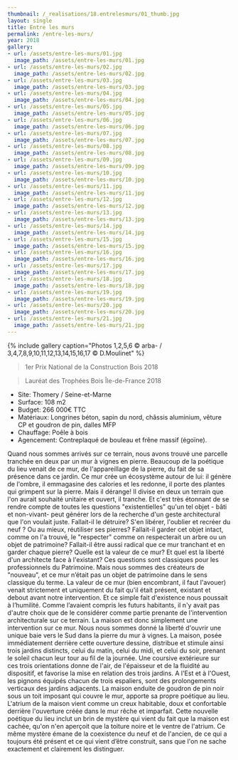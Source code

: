 ```yaml
---
thumbnail: /_realisations/18.entrelesmurs/01_thumb.jpg
layout: single
title: Entre les murs
permalink: /entre-les-murs/
year: 2018
gallery:
- url: /assets/entre-les-murs/01.jpg
  image_path: /assets/entre-les-murs/01.jpg
- url: /assets/entre-les-murs/02.jpg
  image_path: /assets/entre-les-murs/02.jpg
- url: /assets/entre-les-murs/03.jpg
  image_path: /assets/entre-les-murs/03.jpg
- url: /assets/entre-les-murs/04.jpg
  image_path: /assets/entre-les-murs/04.jpg
- url: /assets/entre-les-murs/05.jpg
  image_path: /assets/entre-les-murs/05.jpg
- url: /assets/entre-les-murs/06.jpg
  image_path: /assets/entre-les-murs/06.jpg
- url: /assets/entre-les-murs/07.jpg
  image_path: /assets/entre-les-murs/07.jpg
- url: /assets/entre-les-murs/08.jpg
  image_path: /assets/entre-les-murs/08.jpg
- url: /assets/entre-les-murs/09.jpg
  image_path: /assets/entre-les-murs/09.jpg
- url: /assets/entre-les-murs/10.jpg
  image_path: /assets/entre-les-murs/10.jpg
- url: /assets/entre-les-murs/11.jpg
  image_path: /assets/entre-les-murs/11.jpg
- url: /assets/entre-les-murs/12.jpg
  image_path: /assets/entre-les-murs/12.jpg
- url: /assets/entre-les-murs/13.jpg
  image_path: /assets/entre-les-murs/13.jpg
- url: /assets/entre-les-murs/14.jpg
  image_path: /assets/entre-les-murs/14.jpg
- url: /assets/entre-les-murs/15.jpg
  image_path: /assets/entre-les-murs/15.jpg
- url: /assets/entre-les-murs/16.jpg
  image_path: /assets/entre-les-murs/16.jpg
- url: /assets/entre-les-murs/17.jpg
  image_path: /assets/entre-les-murs/17.jpg
- url: /assets/entre-les-murs/18.jpg
  image_path: /assets/entre-les-murs/18.jpg
- url: /assets/entre-les-murs/19.jpg
  image_path: /assets/entre-les-murs/19.jpg
- url: /assets/entre-les-murs/20.jpg
  image_path: /assets/entre-les-murs/20.jpg
- url: /assets/entre-les-murs/21.jpg
  image_path: /assets/entre-les-murs/21.jpg
---
```



{% include gallery caption="Photos 1,2,5,6 © arba- / 3,4,7,8,9,10,11,12,13,14,15,16,17 © D.Moulinet" %}

> 1er Prix National de la Construction Bois 2018

> Lauréat des Trophées Bois Île-de-France 2018

  * Site: Thomery / Seine-et-Marne
  * Surface: 108 m2
  * Budget: 266 000€ TTC 
  * Matériaux: Longrines béton, sapin du nord, châssis aluminium, vêture CP et goudron de pin, dalles MFP
  * Chauffage: Poêle à bois
  * Agencement: Contreplaqué de bouleau et frêne massif (égoïne).

 Quand nous sommes arrivés sur ce terrain, nous avons trouvé une parcelle tranchée en deux par un mur à vignes en pierre. Beaucoup de la poétique du lieu venait de ce mur, de l'appareillage de la pierre, du fait de sa présence dans ce jardin.
Ce mur crée un écosystème autour de lui: il génère de l'ombre, il emmagasine des calories et les redonne, il porte des plantes qui grimpent sur la pierre. Mais il dérange! Il divise en deux un terrain que l'on aurait souhaité unitaire et ouvert, il tranche. Et c'est très étonnant de se rendre compte de toutes les questions "existentielles" qu'un tel objet - bâti et non-vivant- peut générer lors de la recherche d'un geste architectural que l'on voulait juste. Fallait-il le détruire? S'en libérer, l'oublier et recréer du neuf ? Ou au mieux, réutiliser ses pierres?
Fallait-il garder cet objet intact, comme on l'a trouvé, le "respecter" comme on respecterait un arbre ou un objet de patrimoine? Fallait-il être aussi radical que ce mur tranchant et en garder chaque pierre?
Quelle est la valeur de ce mur? Et quel est la liberté d'un architecte face à l'existant?
Ces questions sont classiques pour les professionnels du Patrimoine. Mais nous sommes des créateurs de "nouveau", et ce mur n’était pas un objet de patrimoine dans le sens classique du terme.
La valeur de ce mur (bien encombrant, il faut l'avouer) venait strictement et uniquement du fait qu'il était présent, existant et debout avant notre intervention. Et ce simple fait d'existence nous poussait à l’humilité. Comme l’avaient compris les futurs habitants, il n'y avait pas d'autre choix que de le considérer comme partie prenante de l'intervention architecturale sur ce terrain.
La maison est donc simplement une intervention sur ce mur.
Nous nous sommes donné la liberté d'ouvrir une unique baie vers le Sud dans la pierre du mur à vignes. La maison, posée immédiatement derrière cette ouverture dessine, distribue et stimule ainsi trois jardins distincts, celui du matin, celui du midi, et celui du soir, prenant le soleil chacun leur tour au fil de la journée. Une coursive extérieure sur ces trois orientations donne de l'air, de l'épaisseur et de la fluidité au dispositif, et favorise la mise en relation des trois jardins. A l'Est et à l'Ouest, les pignons équipés chacun de trois espaliers, sont des prolongements verticaux des jardins adjacents.
La maison enduite de goudron de pin noir sous un toit imposant qui couvre le mur, apporte sa propre poétique au lieu. L'atrium de la maison vient comme un creux habitable, doux et confortable derrière l'ouverture créée dans le mur rêche et imparfait.
Cette nouvelle poétique du lieu inclut un brin de mystère qui vient du fait que la maison est cachée, qu'on n'en aperçoit que la toiture noire et le ventre de l'atrium. Ce même mystère émane de la coexistence du neuf et de l'ancien, de ce qui a toujours été présent et ce qui vient d’être construit, sans que l'on ne sache exactement et clairement les distinguer.
